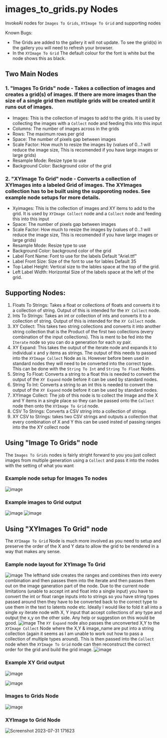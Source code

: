 # images_to_grids.py Nodes
InvokeAI nodes for `Images To Grids`, `XYImage To Grid` and supporting nodes

Known Bugs:
- The Grids are added to the gallery it will not update. To see the grid(s) in the gallery you will need to refresh your browser.
- In the `XYImage To Grid` The default colour for the font is white but the node shows this as black. 

## Two Main Nodes  

### 1. "Images To Grids" node - Takes a collection of images and creates a grid(s) of images. If there are more images than the size of a single grid then mutilple grids will be created until it runs out of images.
  - Images: This is the collection of images to add to the grids. It is used by collecting the images with a `Collect` node and feeding this into this input
  - Columns: The number of images across in the grids
  - Rows: The maximum rows per grid
  - Space: The number of pixels gap between images
  - Scale Factor: How much to resize the images by (values of 0...1 will reduce the image size, This is recomended if you have large images or large grids)
  - Resample Mode: Resize type to use
  - Background Color: Background color of the grid

### 2. "XYImage To Grid" node - Converts a collection of XYImages into a labeled Grid of images.  The XYImages collection has to be built using the supporoting nodes. See example node setups for more details.
  - Xyimages: This is the collection of images and XY items to add to the grid. It is used by `XYImage Collect` node and a `Collect` node and feeding this into this input
  - Space: The number of pixels gap between images
  - Scale Factor: How much to resize the images by (values of 0...1 will reduce the image size, This is recomended if you have large images or large grids)
  - Resample Mode: Resize type to use
  - Background Color: background color of the grid
  - Label Font Name: Font to use for the labels Default "Ariel.ttf"
  - Label Front Size: Size of the font to use for lables Default 35
  - Top Label Height: Vertical size to the lables space at the top of the grid.
  - Left Label Width: Horizontal Size of the labels space at the left of the grid.

## Supporting Nodes:
1. Floats To Strings: Takes a float or collections of floats and converts it to a collection of string. Output of this is intended for the `XY Collect` node.
2. Ints To Strings: Takes an int or collection of ints and converts it to a collection of string. Output of this is intended for the `XY Collect` node.
3. XY Collect:  This takes two string collections and converts it into another string collection that is the Product of the first two collections (every combination of the input collections). This is ment to be fed into the `Iterate` node so you can do a generation for each xy pair.
4. XY Expand: This takes the output of the iterate node and expands it to individual x and y items as strings. The output of this needs to passed into the `XYImage Collect` Node as is. However before been used in standard nodes they will need to be converted into the correct type. This can be done with the `String To Int` and `String To Float` Nodes. 
5. String To Float: Converts a string to a float this is needed to convert the output of the `XY Expand` node before it can be used by standard nodes.
6. String To Int: Converts a string to an int this is needed to convert the output of the `XY Expand` node before it can be used by standard nodes.
7. XYImage Collect: The job of this node is to collect the Image and the X and Y items in a single place so they can be passed onto the `Collect` node then onto the `XYImage To Grid` node.
8. CSV To Strings: Converts a CSV string into a collection of strings
9. XY CSV to Strings: takes two CSV strings and outputs a collection that every combination of X and Y this can be used insted of passing ranges into the the XY collect node

## Using "Image To Grids" node
The `Images To Grids` nodes is fairly stright forward to you you just collect images from multiple generation using a `Collect` and pass it into the nodes with the setting of what you want
### Example node setup for Images To nodes
![image](https://github.com/skunkworxdark/XYGrid_nodes/assets/21961335/1f90d2e9-4a07-471b-b12c-ad4ec852dae2)
### Example images to Grid output 
![image](https://github.com/skunkworxdark/XYGrid_nodes/assets/21961335/5c244862-dbcf-4c6f-b021-059bc4f66f10)
![image](https://github.com/skunkworxdark/XYGrid_nodes/assets/21961335/1b3c8ec8-bc06-4dde-bacb-0a81b067b97b)

## Using "XYImages To Grid" node
The `XYImage To Grid` Node is much more involved as you need to setup and preserve the order of the X and Y data to allow the grid to be rendered in a way that makes any sense.
### Eample node layout for XYImage To Grid
![image](https://github.com/skunkworxdark/XYGrid_nodes/assets/21961335/08b1b1e0-de87-492e-941d-607b32bd2e7c)
The lefthand side creates the ranges and combines then into every combination and then passes them into the iterate and then passes them out on the image ganeration part of the node.  Due to the current node limitations (unable to accept int and float into a single input) you have to convert the int or float range inputs into to strings so you have string types passed around then they have to be converted back to the correct type to use them in the text to latents node etc. Ideally I would like to fold it all into a single xy iterate node with  X, Y input that accept collections of any type and output the x,y on the other side.   Any help or suggestion on this would be good.
![image](https://github.com/skunkworxdark/XYGrid_nodes/assets/21961335/7d2c1d3c-5207-4c96-a313-e59311cfc864)
The `XY Expand` node also passes the unconverted X,Y to the `XYImage Collect` Node where the X,Y & image_name are put into a string collection (again it seems as I am unable to work out how to pass a collection of multiple types around). This is then passed into the `Collect` node when the `XYImage To Grid` node can then reconstruct the correct order for the grid and build the grid image.
![image](https://github.com/skunkworxdark/XYGrid_nodes/assets/21961335/c2e8603c-24b1-47a3-a300-9b864854d47e)
### Example XY Grid output
![image](https://github.com/skunkworxdark/XYGrid_nodes/assets/21961335/4711596a-d117-4b11-a39f-887b2e171cca)

![image](https://github.com/skunkworxdark/XYGrid_nodes/assets/21961335/885a8720-0769-48b6-b5ee-09f7f2acb421)



### Images to Grids Node
![image](https://github.com/skunkworxdark/XYGrid_nodes/assets/21961335/04b99d55-a2cd-4b49-940a-4ae4f1ccfc55)
### XYImage to Grid Node
![Screenshot 2023-07-31 171623](https://github.com/skunkworxdark/XYGrid_nodes/assets/21961335/442761a9-9ed4-48b6-9d93-1c277f428395)


